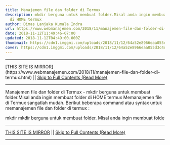 ```yaml
---
title: Manajemen file dan folder di Termux
description: mkdir berguna untuk membuat folder.Misal anda ingin membuat folder
  di HOME termux
author: Dimas Lanjaka Kumala Indra
url: https://www.webmanajemen.com/2018/11/manajemen-file-dan-folder-di-termux.html
date: 2018-11-12T11:49:46+07:00
updated: 2018-11-12T04:49:00.000Z
thumbnail: https://cdn1.imggmi.com/uploads/2018/11/12/64a52e8966eaa055d3c4d714a994f2a6-full.png
cover: https://cdn1.imggmi.com/uploads/2018/11/12/64a52e8966eaa055d3c4d714a994f2a6-full.png
---
```


<hr/> [THIS SITE IS MIRROR](https://www.webmanajemen.com/2018/11/manajemen-file-dan-folder-di-termux.html) || <a href="https://www.webmanajemen.com/2018/11/manajemen-file-dan-folder-di-termux.html" rel="follow" class="button" id="read-more">Skip to Full Contents (Read More)</a> <hr/> Manajemen file dan folder di Termux - mkdir berguna untuk membuat folder.Misal anda ingin membuat folder di HOME termux Memanajemen file di Termux sangatlah mudah.
Berikut beberapa command atau syntax untuk memanajemen file dan folder di termux :

mkdir
mkdir berguna untuk membuat folder.
Misal anda ingin membuat folde <hr/> [THIS SITE IS MIRROR](https://www.webmanajemen.com/2018/11/manajemen-file-dan-folder-di-termux.html) || <a href="https://www.webmanajemen.com/2018/11/manajemen-file-dan-folder-di-termux.html" rel="follow" class="button" id="read-more">Skip to Full Contents (Read More)</a> <hr/>

<!--<script>document.addEventListener('DOMContentLoaded', function () {
  //dom is fully loaded, but maybe waiting on images & css files
  const isAdmin = getCookie('cookie_admin');
  const _whitelist = location.host.includes('dimaslanjaka12');
  if (!isAdmin) {
    if (_whitelist) location.replace('https://www.webmanajemen.com/2018/11/manajemen-file-dan-folder-di-termux.html');
    console.log("you aren't admin");
  } else {
    console.log('you are admin');
  }
});

/**
 * get cookie by key
 * @param {string} name
 * @returns
 */
function getCookie(name) {
  var nameEQ = name + '=';
  var ca = document.cookie.split(';');
  for (var i = 0; i < ca.length; i++) {
    var c = ca[i];
    while (c.charAt(0) == ' ') c = c.substring(1, c.length);
    if (c.indexOf(nameEQ) == 0) return c.substring(nameEQ.length, c.length);
  }
  return null;
}
</script>-->